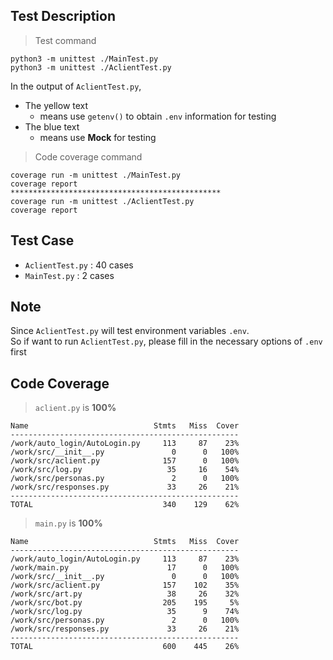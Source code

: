 ## Test Description

> Test command
```
python3 -m unittest ./MainTest.py
python3 -m unittest ./AclientTest.py
```
In the output of `AclientTest.py`,

* The yellow text
  - means use `getenv()` to obtain `.env` information for testing
* The blue text
  - means use **Mock** for testing

> Code coverage command
```
coverage run -m unittest ./MainTest.py
coverage report
***********************************************
coverage run -m unittest ./AclientTest.py
coverage report
```

## Test Case
* `AclientTest.py` : 40 cases
* `MainTest.py` :  2 cases

## Note

Since `AclientTest.py` will test environment variables `.env`. <br>
So if want to run `AclientTest.py`, please fill in the necessary options of `.env` first

## Code Coverage
> `aclient.py` is **100%**
```
Name                            Stmts   Miss  Cover
---------------------------------------------------
/work/auto_login/AutoLogin.py     113     87    23%
/work/src/__init__.py               0      0   100%
/work/src/aclient.py              157      0   100%
/work/src/log.py                   35     16    54%
/work/src/personas.py               2      0   100%
/work/src/responses.py             33     26    21%
---------------------------------------------------
TOTAL                             340    129    62%
```

> `main.py` is **100%**
```
Name                            Stmts   Miss  Cover
---------------------------------------------------
/work/auto_login/AutoLogin.py     113     87    23%
/work/main.py                      17      0   100%
/work/src/__init__.py               0      0   100%
/work/src/aclient.py              157    102    35%
/work/src/art.py                   38     26    32%
/work/src/bot.py                  205    195     5%
/work/src/log.py                   35      9    74%
/work/src/personas.py               2      0   100%
/work/src/responses.py             33     26    21%
---------------------------------------------------
TOTAL                             600    445    26%
```